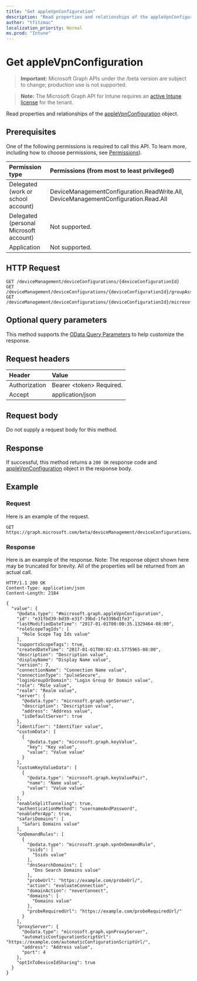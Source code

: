 ```yaml
---
title: "Get appleVpnConfiguration"
description: "Read properties and relationships of the appleVpnConfiguration object."
author: "tfitzmac"
localization_priority: Normal
ms.prod: "Intune"
---
```


# Get appleVpnConfiguration

> **Important:** Microsoft Graph APIs under the /beta version are subject to change; production use is not supported.

> **Note:** The Microsoft Graph API for Intune requires an [active Intune license](https://go.microsoft.com/fwlink/?linkid=839381) for the tenant.

Read properties and relationships of the [appleVpnConfiguration](../resources/intune-deviceconfig-applevpnconfiguration.md) object.

## Prerequisites
One of the following permissions is required to call this API. To learn more, including how to choose permissions, see [Permissions](/graph/permissions-reference)).

|Permission type|Permissions (from most to least privileged)|
|:---|:---|
|Delegated (work or school account)|DeviceManagementConfiguration.ReadWrite.All, DeviceManagementConfiguration.Read.All|
|Delegated (personal Microsoft account)|Not supported.|
|Application|Not supported.|

## HTTP Request
<!-- {
  "blockType": "ignored"
}
-->
``` http
GET /deviceManagement/deviceConfigurations/{deviceConfigurationId}
GET /deviceManagement/deviceConfigurations/{deviceConfigurationId}/groupAssignments/{deviceConfigurationGroupAssignmentId}/deviceConfiguration
GET /deviceManagement/deviceConfigurations/{deviceConfigurationId}/microsoft.graph.windowsDomainJoinConfiguration/networkAccessConfigurations/{deviceConfigurationId}
```

## Optional query parameters
This method supports the [OData Query Parameters](https://docs.microsoft.com/en-us/graph/query-parameters) to help customize the response.

## Request headers
|Header|Value|
|:---|:---|
|Authorization|Bearer &lt;token&gt; Required.|
|Accept|application/json|

## Request body
Do not supply a request body for this method.

## Response
If successful, this method returns a `200 OK` response code and [appleVpnConfiguration](../resources/intune-deviceconfig-applevpnconfiguration.md) object in the response body.

## Example

### Request
Here is an example of the request.
``` http
GET https://graph.microsoft.com/beta/deviceManagement/deviceConfigurations/{deviceConfigurationId}
```

### Response
Here is an example of the response. Note: The response object shown here may be truncated for brevity. All of the properties will be returned from an actual call.
``` http
HTTP/1.1 200 OK
Content-Type: application/json
Content-Length: 2184

{
  "value": {
    "@odata.type": "#microsoft.graph.appleVpnConfiguration",
    "id": "e31fbd39-bd39-e31f-39bd-1fe339bd1fe3",
    "lastModifiedDateTime": "2017-01-01T00:00:35.1329464-08:00",
    "roleScopeTagIds": [
      "Role Scope Tag Ids value"
    ],
    "supportsScopeTags": true,
    "createdDateTime": "2017-01-01T00:02:43.5775965-08:00",
    "description": "Description value",
    "displayName": "Display Name value",
    "version": 7,
    "connectionName": "Connection Name value",
    "connectionType": "pulseSecure",
    "loginGroupOrDomain": "Login Group Or Domain value",
    "role": "Role value",
    "realm": "Realm value",
    "server": {
      "@odata.type": "microsoft.graph.vpnServer",
      "description": "Description value",
      "address": "Address value",
      "isDefaultServer": true
    },
    "identifier": "Identifier value",
    "customData": [
      {
        "@odata.type": "microsoft.graph.keyValue",
        "key": "Key value",
        "value": "Value value"
      }
    ],
    "customKeyValueData": [
      {
        "@odata.type": "microsoft.graph.keyValuePair",
        "name": "Name value",
        "value": "Value value"
      }
    ],
    "enableSplitTunneling": true,
    "authenticationMethod": "usernameAndPassword",
    "enablePerApp": true,
    "safariDomains": [
      "Safari Domains value"
    ],
    "onDemandRules": [
      {
        "@odata.type": "microsoft.graph.vpnOnDemandRule",
        "ssids": [
          "Ssids value"
        ],
        "dnsSearchDomains": [
          "Dns Search Domains value"
        ],
        "probeUrl": "https://example.com/probeUrl/",
        "action": "evaluateConnection",
        "domainAction": "neverConnect",
        "domains": [
          "Domains value"
        ],
        "probeRequiredUrl": "https://example.com/probeRequiredUrl/"
      }
    ],
    "proxyServer": {
      "@odata.type": "microsoft.graph.vpnProxyServer",
      "automaticConfigurationScriptUrl": "https://example.com/automaticConfigurationScriptUrl/",
      "address": "Address value",
      "port": 4
    },
    "optInToDeviceIdSharing": true
  }
}
```





